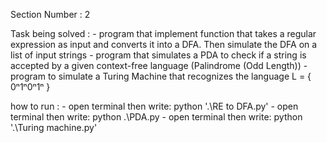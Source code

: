 Section Number : 2

Task being solved : - program that implement function that takes a regular expression as input and converts it into a DFA. Then simulate the DFA on a list of input strings
                    - program that simulates a PDA to check if a string is accepted by a given context-free language (Palindrome (Odd Length))
                    - program to simulate a Turing Machine that recognizes the language L = { 0ⁿ1ⁿ0ⁿ1ⁿ }

how to run : - open terminal then write: python '.\RE to DFA.py'
             - open terminal then write: python .\PDA.py
             - open terminal then write: python '.\Turing machine.py'
